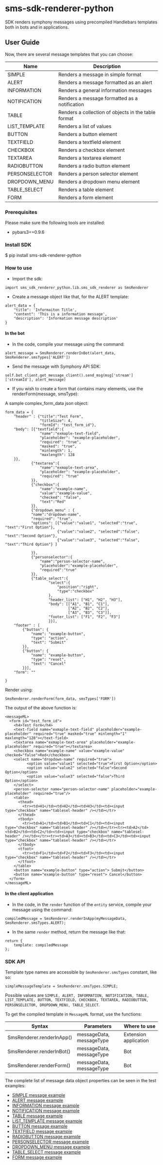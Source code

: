 # sms-sdk-renderer-python

SDK renders symphony messages using precompiled Handlebars templates both in bots and in applications.

## User Guide

Now, there are several message templates that you can choose:

| Name          | Description                                         |
| ------------  | --------------------------------------------------- |
| SIMPLE        | Renders a message in simple format                  |
| ALERT         | Renders a message formatted as an alert             |
| INFORMATION   | Renders a general information messages              |
| NOTIFICATION  | Renders a message formatted as a notification       |
| TABLE         | Renders a collection of objects in the table format |
| LIST_TEMPLATE | Renders a list of values                            |
| BUTTON        | Renders a button element                            |
| TEXTFIELD     | Renders a textfield element                         |
| CHECKBOX      | Renders a checkbox element                          |
| TEXTAREA      | Renders a textarea element                          |
| RADIOBUTTON   | Renders a radio button element                      |
| PERSONSELECTOR| Renders a person selector element                   |
| DROPDOWN_MENU | Renders a dropdown menu element                     |
| TABLE_SELECT  | Renders a table element                             |
| FORM          | Renders a form element                              |

### Prerequisites

Please make sure the following tools are installed:
* pybars3==0.9.6

### Install SDK

$ pip install sms-sdk-renderer-python

### How to use

* Import the sdk:
```
import sms_sdk_renderer_python.lib.sms_sdk_renderer as SmsRenderer
```
* Create a message object like that, for the ALERT template:
```
alert_data = {
    "title": 'Informaiton Title',
    "content": 'This is a information message',
    "description": 'Information message description'
}
```

#### In the bot

* In the code, compile your message using the command:
```
alert_message = SmsRenderer.renderInBot(alert_data, SmsRenderer.smsTypes['ALERT'])
```
* Send the message with Symphony API SDK:
```
self.bot_client.get_message_client().send_msg(msg['stream']['streamId'], alert_message)
```

* If you wish to create a form that contains many elements, use the renderForm(message, smsType):

A sample complex_form_data json object:
```
form_data = {
    "header" : {"title":"Test Form",
                "titleSize": 4,
                "formId": "test_form_id"},
    "body": [{"textfield":{
                "name":"exmaple-text-field",
                "placeholder": "example-placeholder",
                "required": "true",
                "masked": "true",
                "minlength": 1,
                "maxlength": 128
    }},
            {"textarea":{
                "name":"exmaple-text-area",
                "placeholder": "example-placeholder",
                "required": "true"
            }},
            {"checkbox":{
                "name":"example-name",
                "value":"example-value",
                "checked": "false",
                "text":"Red"
            }},
            {"dropdown_menu" : {
            "name":"dropdown-name",
            "required": "true",
            "options": [{"value":"value1", "selected":"true", "text":"First Option"},
                        {"value":"value2", "selected":"false", "text":"Second Option"},
                        {"value":"value3", "selected":"false", "text":"Third Option"} ]

            }},
            {"personselector":{
                "name":"person-selector-name",
                "placeholder":"example-placeholder",
                "required":"true"
            }},
            {"table_select":{
                    "select":{
                        "position":"right",
                        "type":"checkbox"
                    },
                    "header_list": ["H1", "H2", "H3"],
                    "body": [["A1", "B1", "C1"],
                             ["A2", "B2", "C2"],
                             ["A3", "B3", "C3"]],
                    "footer_list": ["F1", "F2", "F3"]
                    }}],
    "footer" : [
        {"button": {
            "name": "example-button",
            "type": "action",
            "text": "Submit"
        }},
        {"button": {
            "name": "example-button",
            "type": "reset",
            "text": "Cancel"
        }}],
    "form": ""

}
```
Render using:
```
SmsRenderer.renderForm(form_data, smsTypes['FORM'])
```

The output of the above function is:

```
<messageML>
  <form id="test_form_id">
    <h4>Test Form</h4>
    <text-field name="exmaple-text-field" placeholder="example-placeholder" required="true" masked="true" minlength="1" maxlength="128"></text-field>
    <textarea name="exmaple-text-area" placeholder="example-placeholder" required="true"></textarea>
    <checkbox name="example-name" value="example-value" checked="false">Red</checkbox>
    <select name="dropdown-name" required="true">
          <option value="value1" selected="true">First Option</option>
          <option value="value2" selected="false">Second Option</option>
          <option value="value3" selected="false">Third Option</option>
    </select>
    <person-selector name="person-selector-name" placeholder="example-placeholder" required="true"/>
    <table>
      <thead>
        <tr><td>H1</td><td>H2</td><td>H3</td><td><input type="checkbox" name="tablesel-header" /></td></tr>
      </thead>
      <tbody>
        <tr><td>A1</td><td>B1</td><td>C1</td><td><input type="checkbox" name="tablesel-header" /></td></tr><tr><td>A2</td><td>B2</td><td>C2</td><td><input type="checkbox" name="tablesel-header" /></td></tr><tr><td>A3</td><td>B3</td><td>C3</td><td><input type="checkbox" name="tablesel-header" /></td></tr>
      </tbody>
      <tfoot>
        <tr><td>F1</td><td>F2</td><td>F3</td><td><input type="checkbox" name="tablesel-header" /></td></tr>
      </tfoot>
    </table>
    <button name="example-button" type="action"> Submit</button>
    <button name="example-button" type="reset"> Cancel</button>
  </form>
</messageML>
```

#### In the client application

* In the code, in the `render` function of the `entity` service, compile your message using the command:
```
compiledMessage = SmsRenderer.renderInApp(myMessageData, SmsRenderer.smsTypes.ALERT);
```
* In the same `render` method, return the message like that:
```
return {
    template: compiledMessage
};
```

### SDK API

Template type names are accessible by `SmsRenderer.smsTypes` constant, like so:
```
simpleMessageTemplate = SmsRenderer.smsTypes.SIMPLE;
```
Possible values are `SIMPLE, ALERT, INFORMATION, NOTIFICATION, TABLE, LIST_TEMPLATE, BUTTON, TEXTFIELD, CHECKBOX, TEXTAREA,
RADIOBUTTON, PERSONSELECTOR, DROPDOWN_MENU, TABLE_SELECT`.

To get the compiled template in `MessageML` format, use the functions:

| Syntax                          | Parameters               | Where to use          |
| -------------------------       | ------------------------ | --------------------- |
| SmsRenderer.renderInApp()       | messageData, messageType | Extension application |
| SmsRenderer.renderInBot()       | messageData, messageType | Bot                   |
| SmsRenderer.renderForm()        | messageData, messageType | Bot                   |

The complete list of message data object properties can be seen in the test examples:

* [SIMPLE message example](https://github.com/SymphonyPlatformSolutions/sms_sdk_renderer_python/blob/master/examples/simple_example.py)
* [ALERT message example](https://github.com/SymphonyPlatformSolutions/sms_sdk_renderer_python/blob/master/examples/alert_example.py)
* [INFORMATION message example](https://github.com/SymphonyPlatformSolutions/sms_sdk_renderer_python/blob/master/examples/information_example.py)
* [NOTIFICATION message example](https://github.com/SymphonyPlatformSolutions/sms_sdk_renderer_python/blob/master/examples/notification_example.py)
* [TABLE message example](https://github.com/SymphonyPlatformSolutions/sms_sdk_renderer_python/blob/master/examples/table_example.py)
* [LIST_TEMPLATE message example](https://github.com/SymphonyPlatformSolutions/sms_sdk_renderer_python/blob/master/examples/list_example.py)
* [BUTTON message example](https://github.com/SymphonyPlatformSolutions/sms_sdk_renderer_python/blob/master/examples/button_example.py)
* [TEXTFIELD message example](https://github.com/SymphonyPlatformSolutions/sms_sdk_renderer_python/blob/master/examples/textfield_example.py)
* [RADIOBUTTON message example](https://github.com/SymphonyPlatformSolutions/sms_sdk_renderer_python/blob/master/examples/radiobutton_example.py)
* [PERSONSELECTOR message example](https://github.com/SymphonyPlatformSolutions/sms_sdk_renderer_python/blob/master/examples/personselector_example.py)
* [DROPDOWN_MENU message example](https://github.com/SymphonyPlatformSolutions/sms_sdk_renderer_python/blob/master/examples/dropdown_example.py)
* [TABLE_SELECT message example](https://github.com/SymphonyPlatformSolutions/sms_sdk_renderer_python/blob/master/examples/tableselect_example.py)
* [FORM message example](https://github.com/SymphonyPlatformSolutions/sms_sdk_renderer_python/blob/master/examples/form_example.py)
